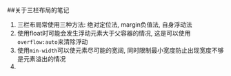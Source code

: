 ##关于三栏布局的笔记

1. 三栏布局常使用三种方法: 绝对定位法, margin负值法, 自身浮动法
1. 使用float时可能会发生浮动元素大于父容器的情况, 这是可以使用 `overflow:auto`来清除浮动
3. 使用`min-width`可以使元素尽可能的宽阔, 同时限制最小宽度防止出现宽度不够是元素溢出的情况
4. 

